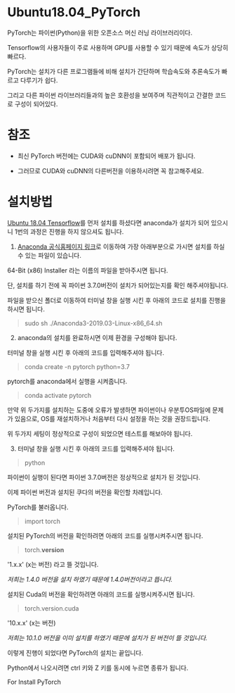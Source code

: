 # Ubuntu18.04_PyTorch
PyTorch는 파이썬(Python)을 위한 오픈소스 머신 러닝 라이브러리이다.

Tensorflow의 사용자들이 주로 사용하며 GPU를 사용할 수 있기 때문에 속도가 상당히 빠르다.

PyTorch는 설치가 다른 프로그램들에 비해 설치가 간단하며 학습속도와 추론속도가 빠르고 다루기가 쉽다.

그리고 다른 파이썬 라이브러리들과의 높은 호환성을 보여주며 직관적이고 간결한 코드로 구성이 되어있다.

# 참조

- 최신 PyTorch 버전에는 CUDA와 cuDNN이 포함되어 배포가 됩니다.

- 그러므로 CUDA와 cuDNN의 다른버전을 이용하시려면 꼭 참고해주세요.

# 설치방법
[Ubuntu 18.04 Tensorflow](https://github.com/DeepAbyss-s/Ubuntu18.04_Tensorflow)를 먼저 설치를 하셨다면 anaconda가 설치가 되어 있으시니 1번의 과정은 진행을 하지 않으셔도 됩니다.
1. [Anaconda 공식홈페이지 링크](https://www.anaconda.com/products/individual#download-section)로 이동하여 가장 아래부분으로 가시면 설치를 하실 수 있는 파일이 있습니다.

64-Bit (x86) Installer 라는 이름의 파일을 받아주시면 됩니다.

단, 설치를 하기 전에 꼭 파이썬 3.7.0버전이 설치가 되어있는지를 확인 해주셔야됩니다.

파일을 받으신 폴더로 이동하여 터미널 창을 실행 시킨 후 아래의 코드로 설치를 진행을 하시면 됩니다.
> sudo sh ./Anaconda3-2019.03-Linux-x86_64.sh

2. anaconda의 설치를 완료하시면 이제 환경을 구성해야 됩니다.

터미널 창을 실행 시킨 후 아래의 코드를 입력해주셔야 됩니다.

>conda create -n pytorch python=3.7

pytorch를 anaconda에서 실행을 시켜줍니다.

>conda activate pytorch

만약 위 두가지를 설치하는 도중에 오류가 발생하면 파이썬이나 우분투OS파일에 문제가 있음으로, OS를 재설치하거나 처음부터 다시 설정을 하는 것을 권장드립니다.

위 두가지 세팅이 정상적으로 구성이 되었으면 테스트를 해보아야 됩니다.

3. 터미널 창을 실행 시킨 후 아래의 코드를 입력해주셔야 됩니다.

> python

파이썬이 실행이 된다면 파이썬 3.7.0버전은 정상적으로 설치가 된 것입니다.

이제 파이썬 버전과 설치된 쿠다의 버전을 확인할 차례입니다.

PyTorch를 불러옵니다.

> import torch

설치된 PyTorch의 버전을 확인하려면 아래의 코드를 실행시켜주시면 됩니다.

> torch.__version__

'1.x.x' (x는 버전) 라고 뜰 것입니다. 

_저희는 1.4.0 버전을 설치 하였기 때문에 1.4.0버전이라고 뜹니다._

설치된 Cuda의 버전을 확인하려면 아래의 코드를 실행시켜주시면 됩니다.

> torch.version.cuda

'10.x.x' (x는 버전)

_저희는 10.1.0 버전을 이미 설치를 하였기 때문에 설치가 된 버전이 뜰 것입니다._ 

이렇게 진행이 되었다면 PyTorch의 설치는 끝입니다.

Python에서 나오시려면 ctrl 키와 Z 키를 동시에 누르면 종류가 됩니다.



For Install PyTorch
